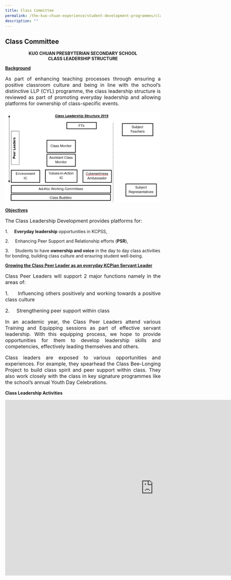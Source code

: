 ```yaml
---
title: Class Committee
permalink: /the-kuo-chuan-experience/student-development-programmes/class-committee/
description: ""
---
```

## Class Committee

<center>

<b>KUO CHUAN PRESBYTERIAN SECONDARY SCHOOL</b><br>
<b>CLASS LEADERSHIP STRUCTURE</b>
	
</center>	

**<u>Background</u>**

<p style="text-align: justify;font-size:16px;">As part of enhancing teaching processes through ensuring a positive classroom culture and being in line with the school’s distinctive LLP (CYL) programme, the class leadership structure is reviewed as part of promoting everyday leadership and allowing platforms for ownership of class-specific events.</p>


![](/images/The%20Kuo%20Chuan%20Experience/Student%20Development%20Programmes/Class%20Committee%20Class%20Leadership.jpg)


**<u>Objectives</u>**

<p style="text-align: justify;font-size:16px;">The Class Leadership Development provides platforms for:</p>

1.&nbsp;&nbsp;&nbsp;&nbsp;&nbsp;**Everyday leadership**&nbsp;opportunities in KCPSS,

2.&nbsp;&nbsp;&nbsp;&nbsp;&nbsp;Enhancing Peer Support and Relationship efforts (**PSR**),

3.&nbsp;&nbsp;&nbsp;&nbsp;&nbsp;Students to have&nbsp;**ownership and voice**&nbsp;in the day to day class activities for bonding, building class culture and ensuring student well-being.

**<u>Growing the Class Peer Leader as an everyday KCPian Servant Leader</u>**

<p style="text-align: justify;font-size:16px;">
Class Peer Leaders will support 2 major functions namely in the areas of:</p>

<p style="text-align: justify;font-size:16px;">1.&nbsp;&nbsp;&nbsp;&nbsp;&nbsp;Influencing others positively and working towards a positive class culture</p>

<p style="text-align: justify;font-size:16px;">2.&nbsp;&nbsp;&nbsp;&nbsp;&nbsp;Strengthening peer support within class</p>

<p style="text-align: justify;font-size:16px;">In an academic year, the Class Peer Leaders attend various Training and Equipping sessions as part of effective servant leadership. With this equipping process, we hope to provide opportunities for them to develop leadership skills and competencies, effectively leading themselves and others.</p>

<p style="text-align: justify;font-size:16px;">Class leaders are exposed to&nbsp;various opportunities and experiences. For example, they spearhead the Class Bee-Longing Project to build class spirit and peer support within class.&nbsp;They also work closely with the class in key signature programmes like the school’s annual Youth Day Celebrations.</p>

**Class Leadership Activities**
<iframe allowfullscreen="true" height="569" width="960" frameborder="0" src="https://docs.google.com/presentation/d/e/2PACX-1vRFS-Rkyh-qo13fiwgtRW0zusBSRYOfw8-iqvLdn0lA5Knf1QCw_iDWthQRcecjOVS5QG7HWU3mdYT_/embed?start=true&amp;loop=true&amp;delayms=3000"></iframe>